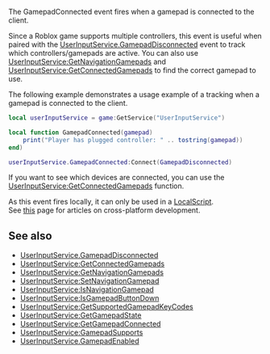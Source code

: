 The GamepadConnected event fires when a gamepad is connected to the client.

Since a Roblox game supports multiple controllers, this event is useful when paired with the [UserInputService.GamepadDisconnected](https://developer.roblox.com/en-us/api-reference/event/UserInputService/GamepadDisconnected) event to track which controllers/gamepads are active. You can also use [UserInputService:GetNavigationGamepads](https://developer.roblox.com/en-us/api-reference/function/UserInputService/GetNavigationGamepads) and [UserInputService:GetConnectedGamepads](https://developer.roblox.com/en-us/api-reference/function/UserInputService/GetConnectedGamepads) to find the correct gamepad to use.

The following example demonstrates a usage example of a tracking when a gamepad is connected to the client.

```lua
local userInputService = game:GetService("UserInputService")

local function GamepadConnected(gamepad)
    print("Player has plugged controller: " .. tostring(gamepad))
end)

userInputService.GamepadConnected:Connect(GamepadDisconnected)
``` 

If you want to see which devices are connected, you can use the [UserInputService:GetConnectedGamepads](https://developer.roblox.com/en-us/api-reference/function/UserInputService/GetConnectedGamepads) function.

As this event fires locally, it can only be used in a [LocalScript](https://developer.roblox.com/en-us/api-reference/class/LocalScript).  
See [this](https://developer.roblox.com/learn-roblox/cross-platform) page for articles on cross-platform development.

See also
--------

*   [UserInputService.GamepadDisconnected](https://developer.roblox.com/en-us/api-reference/event/UserInputService/GamepadDisconnected)
*   [UserInputService:GetConnectedGamepads](https://developer.roblox.com/en-us/api-reference/function/UserInputService/GetConnectedGamepads)
*   [UserInputService:GetNavigationGamepads](https://developer.roblox.com/en-us/api-reference/function/UserInputService/GetNavigationGamepads)
*   [UserInputService:SetNavigationGamepad](https://developer.roblox.com/en-us/api-reference/function/UserInputService/SetNavigationGamepad)
*   [UserInputService:IsNavigationGamepad](https://developer.roblox.com/en-us/api-reference/function/UserInputService/IsNavigationGamepad)
*   [UserInputService:IsGamepadButtonDown](https://developer.roblox.com/en-us/api-reference/function/UserInputService/IsGamepadButtonDown)
*   [UserInputService:GetSupportedGamepadKeyCodes](https://developer.roblox.com/en-us/api-reference/function/UserInputService/GetSupportedGamepadKeyCodes)
*   [UserInputService:GetGamepadState](https://developer.roblox.com/en-us/api-reference/function/UserInputService/GetGamepadState)
*   [UserInputService:GetGamepadConnected](https://developer.roblox.com/en-us/api-reference/function/UserInputService/GetGamepadConnected)
*   [UserInputService:GamepadSupports](https://developer.roblox.com/en-us/api-reference/function/UserInputService/GamepadSupports)
*   [UserInputService.GamepadEnabled](https://developer.roblox.com/en-us/api-reference/property/UserInputService/GamepadEnabled)